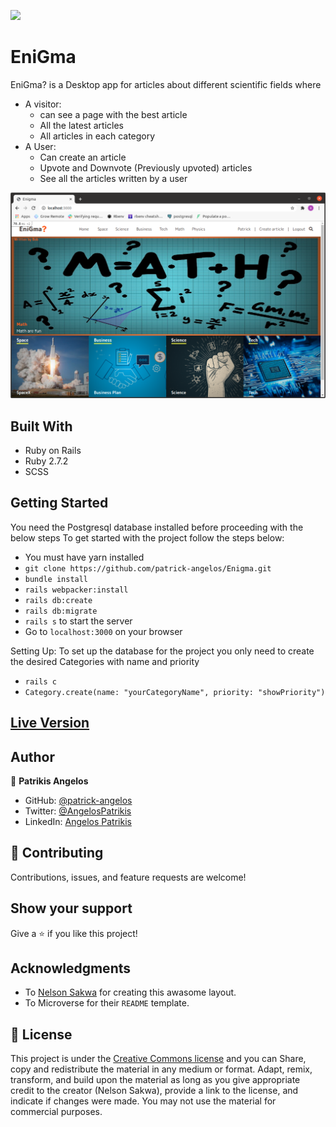 
![](https://img.shields.io/badge/Microverse-blueviolet)

# EniGma

EniGma? is a Desktop app for articles about different scientific fields where

- A visitor:
  - can see a page with the best article
  - All the latest articles
  - All articles in each category
- A User:
  - Can create an article
  - Upvote and Downvote (Previously upvoted) articles
  - See all the articles written by a user

![Screenshot](/scrn_img/scrn)

## Built With

- Ruby on Rails
- Ruby 2.7.2
- SCSS

## Getting Started

You need the Postgresql database installed before proceeding with the below steps
To get started with the project follow the steps below:
- You must have yarn installed
- `git clone https://github.com/patrick-angelos/Enigma.git`
- `bundle install`
- `rails webpacker:install`
- `rails db:create`
- `rails db:migrate`
- `rails s` to start the server
- Go to `localhost:3000` on your browser

Setting Up:
  To set up the database for the project you only need to create the desired Categories with name and priority
  - `rails c`
  - `Category.create(name: "yourCategoryName", priority: "showPriority")`

  ## [Live Version](https://enigma-articles.herokuapp.com/)

## Author

👤 **Patrikis Angelos**

- GitHub: [@patrick-angelos](https://github.com/patrick-angelos)
- Twitter: [@AngelosPatrikis](https://twitter.com/AngelosPatrikis)
- LinkedIn: [Angelos Patrikis](https://www.linkedin.com/in/angelos-patrikis-a590a61b5/)

## 🤝 Contributing

Contributions, issues, and feature requests are welcome!

## Show your support

Give a ⭐️ if you like this project!

## Acknowledgments

- To [Nelson Sakwa](https://www.behance.net/sakwadesignstudio) for creating this awasome layout.
- To Microverse for their `README` template.

## 📝 License

This project is under the [Creative Commons license](https://creativecommons.org/licenses/by-nc/4.0/) and you can Share, copy and redistribute the material in any medium or format. Adapt, remix, transform, and build upon the material as long as you give appropriate credit to the creator (Nelson Sakwa), provide a link to the license, and indicate if changes were made.
You may not use the material for commercial purposes.